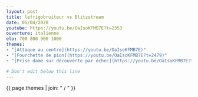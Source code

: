 ```yaml
---
layout: post
title: lefrigobruiteur vs Blitzstream
date: 05/04/2020
youtube: https://youtu.be/OaIsoKFMB7E?t=2353
ouverture: italienne
elo: 700 800 900 1000
themes:
- "[Attaque au centre](https://youtu.be/OaIsoKFMB7E)"
- "[Fourchette de pion](https://youtu.be/OaIsoKFMB7E?t=2479)"
- "[Prise dame sur découverte par échec](https://youtu.be/OaIsoKFMB7E?t=2551)"

# Don't edit below this line
---
```



{{ page.themes | join: " / " }}
